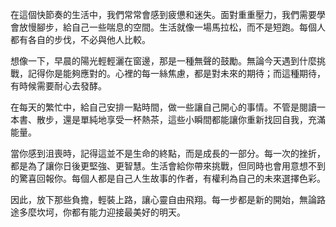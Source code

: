 在這個快節奏的生活中，我們常常會感到疲憊和迷失。面對重重壓力，我們需要學會放慢腳步，給自己一些喘息的空間。生活就像一場馬拉松，而不是短跑。每個人都有各自的步伐，不必與他人比較。

想像一下，早晨的陽光輕輕灑在窗邊，那是一種無聲的鼓勵。無論今天遇到什麼挑戰，記得你是能夠應對的。心裡的每一絲焦慮，都是對未來的期待；而這種期待，有時候需要耐心去發酵。

在每天的繁忙中，給自己安排一點時間，做一些讓自己開心的事情。不管是閱讀一本書、散步，還是單純地享受一杯熱茶，這些小瞬間都能讓你重新找回自我，充滿能量。

當你感到沮喪時，記得這並不是生命的終點，而是成長的一部分。每一次的挫折，都是為了讓你日後更堅強、更智慧。生活會給你帶來挑戰，但同時也會用意想不到的驚喜回報你。每個人都是自己人生故事的作者，有權利為自己的未來選擇色彩。

因此，放下那些負擔，輕裝上路，讓心靈自由飛翔。每一步都是新的開始，無論路途多麼坎坷，你都有能力迎接最美好的明天。